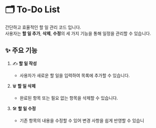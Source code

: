 # 🗂️ To-Do List

간단하고 효율적인 할 일 관리 코드 입니다.  
사용자는 **할 일 추가**, **삭제**, **수정**의 세 가지 기능을 통해 일정을 관리할 수 있습니다.

## ✨ 주요 기능

1. ✍️ **할 일 작성**  
   - 사용자가 새로운 할 일을 입력하여 목록에 추가할 수 있습니다.

2. 🗑️ **할 일 삭제**  
   - 완료된 항목 또는 필요 없는 항목을 삭제할 수 있습니다.

3. 🛠️ **할 일 수정**  
   - 기존 항목의 내용을 수정할 수 있어 변경 사항을 쉽게 반영할 수 있습니
